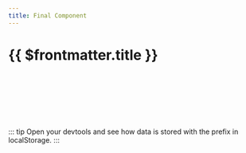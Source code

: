 ```yaml
---
title: Final Component
---
```


# {{ $frontmatter.title }}

<script setup>
import StorageProvider from '../../.vitepress/theme/examples-components/storage/storage-provider.component.vue';
</script>

<div style="width: 100%; display: flex; justify-content: center; margin: 4rem 0;">
  <StorageProvider />
</div>

::: tip
Open your devtools and see how data is stored with the prefix in localStorage.
:::
